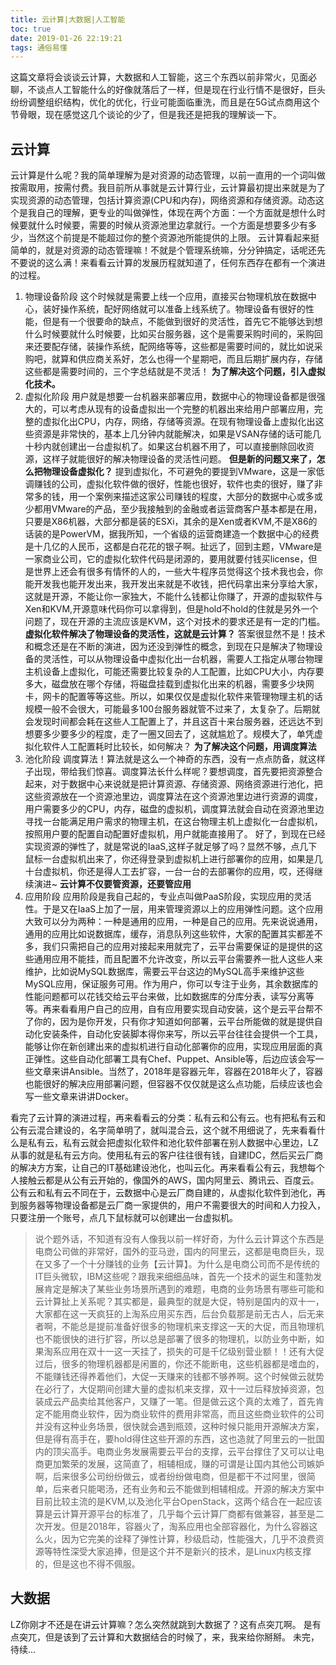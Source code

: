 ```yaml
---
title: 云计算|大数据|人工智能
toc: true
date: 2019-01-26 22:19:21
tags: 通俗易懂
---
```


这篇文章将会谈谈云计算，大数据和人工智能，这三个东西以前非常火，见面必聊，不谈点人工智能什么的好像就落后了一样，但是现在行业行情不是很好，巨头纷纷调整组织结构，优化的优化，行业可能面临重洗，而且是在5G试点商用这个节骨眼，现在感觉这几个谈论的少了，但是我还是把我的理解谈一下。
 <!-- more -->

## 云计算
云计算是什么呢？我的简单理解为是对资源的动态管理，以前一直用的一个词叫做按需取用，按需付费。我目前所从事就是云计算行业，云计算最初提出来就是为了实现资源的动态管理，包括计算资源(CPU和内存)，网络资源和存储资源。动态这个是我自己的理解，更专业的叫做弹性，体现在两个方面：一个方面就是想什么时候要就什么时候要，需要的时候从资源池里边拿就行。一个方面是想要多少有多少，当然这个前提是不能超过你的整个资源池所能提供的上限。
云计算看起来挺简单的，就是对资源的动态管理嘛！不就是个管理系统嘛，分分钟搞定，话呢还先不要说的这么满！来看看云计算的发展历程就知道了，任何东西存在都有一个演进的过程。

1. 物理设备阶段
这个时候就是需要上线一个应用，直接买台物理机放在数据中心，装好操作系统，配好网络就可以准备上线系统了。物理设备有很好的性能，但是有一个很要命的缺点，不能做到很好的灵活性，首先它不能够达到想什么时候要就什么时候要，比如买台服务器，这个是需要采购时间的，采购回来还要配存储，装操作系统，配网络等等，这些都是需要时间的，就比如说采购吧，就算和供应商关系好，怎么也得一个星期吧，而且后期扩展内存，存储这些都是需要时间的，三个字总结就是不灵活！
**为了解决这个问题，引入虚拟化技术。**
2. 虚拟化阶段
用户就是想要一台机器来部署应用，数据中心的物理设备都是很强大的，可以考虑从现有的设备虚拟出一个完整的机器出来给用户部署应用，完整的虚拟化出CPU，内存，网络，存储等资源。在现有物理设备上虚拟化出这些资源是非常快的，基本上几分钟内就能解决，如果是VSAN存储的话可能几十秒内就创建出一台虚拟机了。如果这台机器不用了，可以直接删除回收资源，这样子就能很好的解决物理设备的灵活性问题。
**但是新的问题又来了，怎么把物理设备虚拟化？**
提到虚拟化，不可避免的要提到VMware，这是一家低调赚钱的公司，虚拟化软件做的很好，性能也很好，软件也卖的很好，赚了非常多的钱，用一个案例来描述这家公司赚钱的程度，大部分的数据中心或多或少都用VMware的产品，至少我接触到的金融或者运营商客户基本都是在用，只要是X86机器，大部分都是装的ESXi，其余的是Xen或者KVM,不是X86的话装的是PowerVM，据我所知，一个省级的运营商建造一个数据中心的经费是十几亿的人民币，这都是白花花的银子啊。扯远了，回到主题，VMware是一家商业公司，它的虚拟化软件代码是闭源的，要用就要付钱买license，但是世界上还会有很多有情怀的人的，一些大牛程序员觉得这个技术我也会，你能开发我也能开发出来，我开发出来就是不收钱，把代码拿出来分享给大家，这就是开源，不能让你一家独大，不能什么钱都让你赚了，开源的虚拟软件与Xen和KVM,开源意味代码你可以拿得到，但是hold不hold的住就是另外一个问题了，现在开源的主流应该是KVM，这个对技术的要求还是有一定的门槛。
**虚拟化软件解决了物理设备的灵活性，这就是云计算？**
答案很显然不是！技术和概念还是在不断的演进，因为还没到弹性的概念，到现在只是解决了物理设备的灵活性，可以从物理设备中虚拟化出一台机器，需要人工指定从哪台物理主机设备上虚拟化，可能还需要比较复杂的人工配置，比如CPU大小，内存要多大，磁盘放在哪个存储，将磁盘挂载到虚拟化出来的机器，需要多少块网卡，网卡的配置等等这些。所以，如果仅仅是虚拟化软件来管理物理主机的话规模一般不会很大，可能最多100台服务器就管不过来了，太复杂了。后期就会发现时间都会耗在这些人工配置上了，并且这百十来台服务器，还远达不到想要多少要多少的程度，走了一圈又回去了，这就尴尬了。规模大了，单凭虚拟化软件人工配置耗时比较长，如何解决？
**为了解决这个问题，用调度算法**
3.  池化阶段
调度算法！算法就是这么一个神奇的东西，没有一点点防备，就这样子出现，带给我们惊喜。调度算法长什么样呢？要想调度，首先要把资源整合起来，对于数据中心来说就是把计算资源、存储资源、网络资源进行池化，把这些资源放在一个资源池里边，调度算法在这个资源池里边进行资源的调度，用户需要多少的CPU，内存，磁盘的虚拟机，调度算法就会自动在资源池里边寻找一台能满足用户需求的物理主机，在这台物理主机上虚拟化一台虚拟机，按照用户要的配置自动配置好虚拟机，用户就能直接用了。
好了，到现在已经实现资源的弹性了，就是常说的IaaS,这样子就足够了吗？显然不够，点几下鼠标一台虚拟机出来了，你还得登录到虚拟机上进行部署你的应用，如果是几十台虚拟机，你还是得人工去扩容，一台一台的去部署你的应用，哎，还得继续演进~
**云计算不仅要管资源，还要管应用**
4. 应用阶段
应用阶段是我自己起的，专业点叫做PaaS阶段，实现应用的灵活性。于是又在IaaS上加了一层，用来管理资源以上的应用弹性问题。这个应用大致可以分为两种：一种是通用的应用，一种是自己的应用。先来说说通用，通用的应用比如说数据库，缓存，消息队列这些软件，大家的配置其实都差不多，我们只需把自己的应用对接起来用就完了，云平台需要保证的是提供的这些通用应用不能挂，而且配置不允许改变，所以云平台需要养一批人这些人来维护，比如说MySQL数据库，需要云平台这边的MySQL高手来维护这些MySQL应用，保证服务可用。作为用户，你可以专注于业务，其余数据库的性能问题都可以花钱交给云平台来做，比如数据库的分库分表，读写分离等等。再来看看用户自己的应用，自有应用要实现自动安装，这个是云平台帮不了你的，因为是你开发，只有你才知道如何部署，云平台所能做的就是提供自动化安装条件，自动化安装脚本得你来写，所以云平台往往会提供一个工具，能够让你在新创建出来的虚拟机进行自动化部署你的应用，实现应用层面的真正弹性。这些自动化部署工具有Chef、Puppet、Ansible等，后边应该会写一些文章来讲Ansible。当然了，2018年是容器元年，容器在2018年火了，容器也能很好的解决应用部署问题，但容器不仅仅就是这么点功能，后续应该也会写一些文章来讲讲Docker。

看完了云计算的演进过程，再来看看云的分类：私有云和公有云。也有把私有云和公有云混合建设的，名字简单明了，就叫混合云，这个就不用细说了，先来看看什么是私有云，私有云就会把虚拟化软件和池化软件部署在别人数据中心里边，LZ从事的就是私有云方向。使用私有云的客户往往很有钱，自建IDC，然后买云厂商的解决方方案，让自己的IT基础建设池化，也叫云化。再来看看公有云，我想每个人接触云都是从公有云开始的，像国外的AWS，国内阿里云、腾讯云、百度云。公有云和私有云不同在于，云数据中心是云厂商自建的，从虚拟化软件到池化，再到服务器等物理设备都是云厂商一家提供的，用户不需要很大的时间和人力投入，只要注册一个账号，点几下鼠标就可以创建出一台虚拟机。

> 说个题外话，不知道有没有人像我以前一样好奇，为什么云计算这个东西是电商公司做的非常好，国外的亚马逊，国内的阿里云，这都是电商巨头，现在又多了一个十分赚钱的业务【云计算】。为什么是电商公司而不是传统的IT巨头微软，IBM这些呢？跟我来细细品味，首先一个技术的诞生和蓬勃发展肯定是解决了某些业务场景所遇到的难题，电商的业务场景有哪些可能和云计算扯上关系呢？其实都是，最典型的就是大促，特别是国内的双十一，大家都在这一天疯狂的上淘系应用买东西，后台负载那是前无古人，后无来者啊，不能总是提前准备好很多的物理机来支撑这一天的大促，而且物理机也不能很快的进行扩容，所以总是部署了很多的物理机，以防业务中断，如果淘系应用在双十一这一天挂了，损失的可是千亿级别营业额！！还有大促过后，很多的物理机器都是闲置的，你还不能断电，这些机器都是嗜血的，不能赚钱还得养着他们，大促一天赚来的钱都不够养啊。这个时候做云就势在必行了，大促期间创建大量的虚拟机来支撑，双十一过后释放掉资源，包装成云产品卖给其他客户，又赚了一笔。但是做云这个真的太难了，首先肯定不能用商业软件，因为商业软件的费用非常高，而且这些商业软件的公司并没有这种业务场景，很快就会遇到瓶颈，这种时候只能用开源解决方案，但是得有高手在，要hold得住这些开源的东西，这也造就了阿里云的一批国内的顶尖高手。电商业务发展需要云平台的支撑，云平台撑住了又可以让电商更加繁荣的发展，这简直了，相辅相成，赚的可谓是让国内其他公司嫉妒啊，后来很多公司纷纷做云，或者纷纷做电商，但是都干不过阿里，很简单，后来者只能喝汤，还有业务和云不能做到相辅相成。开源的解决方案中目前比较主流的是KVM,以及池化平台OpenStack，这两个结合在一起应该算是云计算开源平台的标准了，几乎每个云计算厂商都有做兼容，甚至是二次开发。但是2018年，容器火了，淘系应用也全部容器化，为什么容器这么火，因为它完美的诠释了弹性计算，秒级启动，性能强大，几乎不浪费资源等特性深受大家追捧，但是这个并不是新兴的技术，是Linux内核支撑的，但是这也不得不佩服。

## 大数据
LZ你刚才不还是在讲云计算嘛？怎么突然就跳到大数据了？这有点突兀啊。
是有点突兀，但是该到了云计算和大数据结合的时候了，来，我来给你掰掰。
未完，待续...


